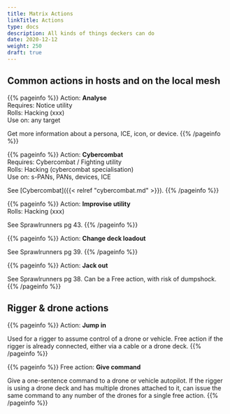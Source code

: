 ```yaml
---
title: Matrix Actions
linkTitle: Actions
type: docs
description: All kinds of things deckers can do
date: 2020-12-12
weight: 250
draft: true
---
```


## Common actions in hosts and on the local mesh

{{% pageinfo %}} 
Action: **Analyse** \
Requires: Notice utility \
Rolls: Hacking (xxx) \
Use on: any target

Get more information about a persona, ICE, icon, or device.
{{% /pageinfo %}} 



{{% pageinfo %}} 
Action: **Cybercombat** \
Requires: Cybercombat / Fighting utility \
Rolls: Hacking (cybercombat specialisation) \
Use on: s-PANs, PANs, devices, ICE

See [Cybercombat]({{< relref "cybercombat.md" >}}).
{{% /pageinfo %}} 



{{% pageinfo %}} 
Action: **Improvise utility** \
Rolls: Hacking (xxx)

See Sprawlrunners pg 43.
{{% /pageinfo %}} 


{{% pageinfo %}} 
Action: **Change deck loadout**

See Sprawlrunners pg 39.
{{% /pageinfo %}} 



{{% pageinfo %}} 
Action: **Jack out**

See Sprawlrunners pg 38. Can be a Free action, with risk of dumpshock.
{{% /pageinfo %}} 


## Rigger & drone actions

{{% pageinfo %}} 
Action: **Jump in**

Used for a rigger to assume control of a drone or vehicle. Free action if the rigger is already connected, either via a cable or a drone deck.
{{% /pageinfo %}} 

{{% pageinfo %}} 
Free action: **Give command**

Give a one-sentence command to a drone or vehicle autopilot. If the rigger is using a drone deck and has multiple drones attached to it, can issue the same command to any number of the drones for a single free action. 
{{% /pageinfo %}} 

